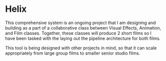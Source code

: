 # Helix
This comprehensive system is an ongoing project that I am designing and building as a part of a collaborative class between Visual Effects, Animation, and Film classes. Together, these classes will produce 2 short films so I have been tasked with the laying out the pipeline architecture for both films.
 
This tool is being designed with other projects in mind, so that it can scale appropriately from large group films to smaller senior studio films.

